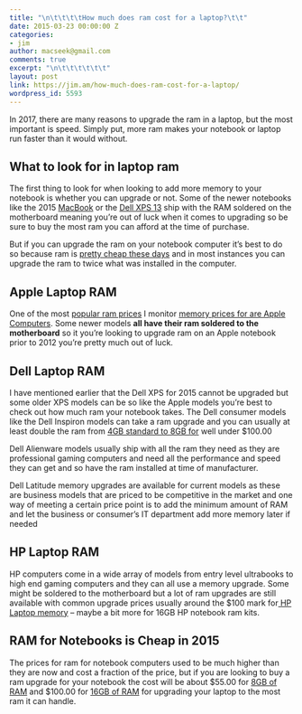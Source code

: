 ```yaml
---
title: "\n\t\t\t\tHow much does ram cost for a laptop?\t\t"
date: 2015-03-23 00:00:00 Z
categories:
- jim
author: macseek@gmail.com
comments: true
excerpt: "\n\t\t\t\t\t\t"
layout: post
link: https://jim.am/how-much-does-ram-cost-for-a-laptop/
wordpress_id: 5593
---
```


In 2017, there are many reasons to upgrade the ram in a laptop, but the most important is speed. Simply put, more ram makes your notebook or laptop run faster than it would without.




## What to look for in laptop ram




The first thing to look for when looking to add more memory to your notebook is whether you can upgrade or not. Some of the newer notebooks like the 2015 [MacBook](http://www.amazon.com/s/?_encoding=UTF8&camp=1789&creative=390957&field-keywords=MacBook&linkCode=ur2&rh=i:aps,k:MacBook&tag=replaceable-20&url=search-alias=aps&linkId=A5KSJHMZAOOYIZGS) or the [Dell XPS 13](http://www.amazon.com/s/?_encoding=UTF8&ajr=0&camp=1789&creative=390957&field-keywords=dell%20xps&linkCode=ur2&rh=i:aps,k:dell%20xps&tag=replaceable-20&url=search-alias=aps&linkId=SB3D6T6PR7BFI22T) ship with the RAM soldered on the motherboard meaning you’re out of luck when it comes to upgrading so be sure to buy the most ram you can afford at the time of purchase.




But if you can upgrade the ram on your notebook computer it’s best to do so because ram is [pretty cheap these days](http://amzn.to/2pTxIck) and in most instances you can upgrade the ram to twice what was installed in the computer.




## Apple Laptop RAM




One of the most [popular ram prices](http://www.jim.am) I monitor [memory prices for are Apple Computers](http://amzn.to/2pTSSa7). Some newer models **all have their ram soldered to the motherboard** so it you’re looking to upgrade ram on an Apple notebook prior to 2012 you’re pretty much out of luck.




## Dell Laptop RAM




I have mentioned earlier that the Dell XPS for 2015 cannot be upgraded but some older XPS models can be so like the Apple models you’re best to check out how much ram your notebook takes. The Dell consumer models like the Dell Inspiron models can take a ram upgrade and you can usually at least double the ram from [4GB standard to 8GB for](http://amzn.to/2pTXUTW) well under $100.00




Dell Alienware models usually ship with all the ram they need as they are professional gaming computers and need all the performance and speed they can get and so have the ram installed at time of manufacturer.




Dell Latitude memory upgrades are available for current models as these are business models that are priced to be competitive in the market and one way of meeting a certain price point is to add the minimum amount of RAM and let the business or consumer’s IT department add more memory later if needed




## HP Laptop RAM




HP computers come in a wide array of models from entry level ultrabooks to high end gaming computers and they can all use a memory upgrade. Some might be soldered to the motherboard but a lot of ram upgrades are still available with common upgrade prices usually around the $100 mark for[ HP Laptop memory](http://amzn.to/2rqJk7W) – maybe a bit more for 16GB HP notebook ram kits.




## RAM for Notebooks is Cheap in 2015




The prices for ram for notebook computers used to be much higher than they are now and cost a fraction of the price, but if you are looking to buy a ram upgrade for your notebook the cost will be about $55.00 for [8GB of RAM](http://amzn.to/2pTwgGZ) and $100.00 for [16GB of RAM](http://amzn.to/2rf6jpf) for upgrading your laptop to the most ram it can handle.


		

